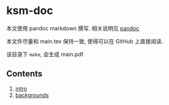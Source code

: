 # ksm-doc

本文使用 pandoc markdown 撰写. 相关说明见 [pandoc](others/pandoc.md)

本文件尽量和 main.tex 保持一致, 使得可以在 GitHub 上直接阅读.

该目录下 `make`, 会生成 main.pdf


## Contents

1. [intro](intro.md)
2. [backgrounds](backgrounds.md)


